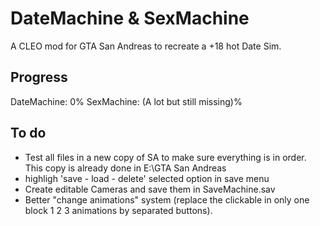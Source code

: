 # DateMachine & SexMachine

A CLEO mod for GTA San Andreas to recreate a +18 hot Date Sim.

## Progress

DateMachine: 0%
SexMachine: (A lot but still missing)%

## To do

- Test all files in a new copy of SA to make sure everything is in order. This copy is already done in E:\GTA San Andreas
- highligh 'save - load - delete' selected option in save menu
- Create editable Cameras and save them in SaveMachine.sav
- Better "change animations" system (replace the clickable in only one block 1 2 3 animations by separated buttons).